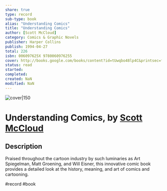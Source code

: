 ```yaml
---
share: true
type: record
sub-type: book
alias: "Understanding Comics"
title: "Understanding Comics"
author: [Scott McCloud]
category: Comics & Graphic Novels
publisher: Harper Collins
publish: 1994-04-27
total: 226
isbn: 006097625X 9780060976255
cover: http://books.google.com/books/content?id=tUwqbo48lp4C&printsec=frontcover&img=1&zoom=1&edge=curl&source=gbs_api
status: read
started:
completed:
created: NaN 
modified: NaN
---
```


![cover|150](http://books.google.com/books/content?id=tUwqbo48lp4C&printsec=frontcover&img=1&zoom=1&edge=curl&source=gbs_api)

# Understanding Comics, by [Scott McCloud](Scott%20McCloud.md)

## Description
Praised throughout the cartoon industry by such luminaries as Art Spiegelman, Matt Groening, and Will Eisner, this innovative comic book provides a detailed look at the history, meaning, and art of comics and cartooning.

#record #book
